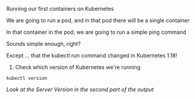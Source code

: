Running our first containers on Kubernetes

We are going to run a pod, and in that pod there will be a single container

In that container in the pod, we are going to run a simple ping command

Sounds simple enough, right?

Except ... that the kubectl run command changed in Kubernetes 1.18!

1. Check which version of Kubernetes we're running

```execute
kubectl version
```

*Look at the Server Version in the second part of the output*